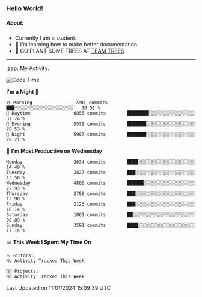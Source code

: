 ### Hello World!

##### About:
- Currently I am a student.
- 🌱 I’m learning how to make better documentation.
- 🌱 GO PLANT SOME TREES AT [TEAM TREES](https://teamtrees.org/)

---
  <summary>:zap: My Activity:</summary>
  
<!--START_SECTION:waka-->
![Code Time](http://img.shields.io/badge/Code%20Time-1%2C268%20hrs%2025%20mins-blue)

**I'm a Night 🦉** 

```text
🌞 Morning                2201 commits        ███░░░░░░░░░░░░░░░░░░░░░░   10.51 % 
🌆 Daytime                6855 commits        ████████░░░░░░░░░░░░░░░░░   32.74 % 
🌃 Evening                5973 commits        ███████░░░░░░░░░░░░░░░░░░   28.53 % 
🌙 Night                  5907 commits        ███████░░░░░░░░░░░░░░░░░░   28.21 % 
```
📅 **I'm Most Productive on Wednesday** 

```text
Monday                   3034 commits        ████░░░░░░░░░░░░░░░░░░░░░   14.49 % 
Tuesday                  2827 commits        ███░░░░░░░░░░░░░░░░░░░░░░   13.50 % 
Wednesday                4800 commits        ██████░░░░░░░░░░░░░░░░░░░   22.93 % 
Thursday                 2700 commits        ███░░░░░░░░░░░░░░░░░░░░░░   12.90 % 
Friday                   2123 commits        ███░░░░░░░░░░░░░░░░░░░░░░   10.14 % 
Saturday                 1861 commits        ██░░░░░░░░░░░░░░░░░░░░░░░   08.89 % 
Sunday                   3591 commits        ████░░░░░░░░░░░░░░░░░░░░░   17.15 % 
```


📊 **This Week I Spent My Time On** 

```text
🔥 Editors: 
No Activity Tracked This Week

🐱‍💻 Projects: 
No Activity Tracked This Week
```


 Last Updated on 11/01/2024 15:09:39 UTC
<!--END_SECTION:waka-->
